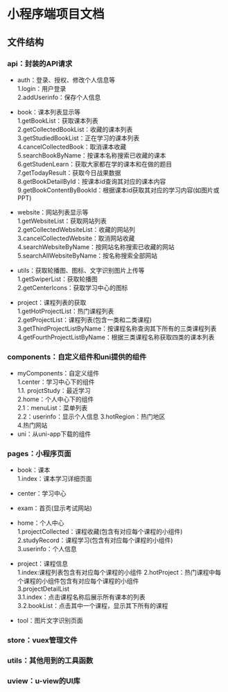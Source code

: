 # 小程序端项目文档
## 文件结构
### api：封装的API请求
- auth：登录、授权、修改个人信息等<br>
  1.login：用户登录 <br>
  2.addUserinfo：保存个人信息<br>

- book：课本列表显示等<br>
  1.getBookList：获取课本列表<br>
  2.getCollectedBookList：收藏的课本列表<br>
  3.getStudiedBookList：正在学习的课本列表<br>
  4.cancelCollectedBook：取消课本收藏<br>
  5.searchBookByName：按课本名称搜索已收藏的课本<br>
  6.getStudenLearn：获取大家都在学的课本和在做的题目<br>
  7.getTodayResult：获取今日战果数据<br>
  8.getBookDetailById：按课本id查询其对应的课本内容<br>
  9.getBookContentByBookId：根据课本id获取其对应的学习内容(如图片或PPT)


- website：网站列表显示等<br>
  1.getWebsiteList：获取网站列表<br>
  2.getCollectedWebsiteList：收藏的网站列<br>
  3.cancelCollectedWebsite：取消网站收藏<br>
  4.searchWebsiteByName：按网站名称搜索已收藏的网站<br>
  5.searchAllWebsiteByName：按名称搜索全部网站
  
- utils：获取轮播图、图标、文字识别图片上传等<br>
  1.getSwiperList：获取轮播图<br>
  2.getCenterIcons：获取学习中心的图标<br>

- project：课程列表的获取<br>
  1.getHotProjectList：热门课程列表<br>
  2.getProjectList：课程列表(包含一类和二类课程)<br>
  3.getThirdProjectListByName：按课程名称查询其下所有的三类课程列表<br>
  4.getFourthProjectListByName：根据三类课程名称获取四类的课本列表<br>


### components：自定义组件和uni提供的组件
- myComponents：自定义组件<br>
    1.center：学习中心下的组件<br>
      1.1. projctStudy：最近学习<br>
    2.home：个人中心下的组件<br>
      2.1：menuList：菜单列表<br>
      2.2：userinfo：显示个人信息
    3.hotRegion：热门地区<br>
    4.热门网站<br>
- uni：从uni-app下载的组件

### pages：小程序页面
- book：课本<br>
  1.index：课本学习详细页面<br>
- center：学习中心<br>

- exam：首页(显示考试网站)<br>

- home：个人中心<br>
  1.projectCollected：课程收藏(包含有对应每个课程的小组件)<br>
  2.studyRecord：课程学习(包含有对应每个课程的小组件)<br>
  3.userinfo：个人信息<br>

- project：课程信息<br>
  1.index:课程列表包含有对应每个课程的小组件
  2.hotProject：热门课程中每个课程的小组件包含有对应每个课程的小组件<br>
  3.projectDetailList<br>
    3.1.index：点击课程名称后展示所有课本的列表<br>
    3.2.bookList：点击其中一个课程，显示其下所有的课程<br>
- tool：图片文字识别页面<br>

### store：vuex管理文件

### utils：其他用到的工具函数

### uview：u-view的UI库